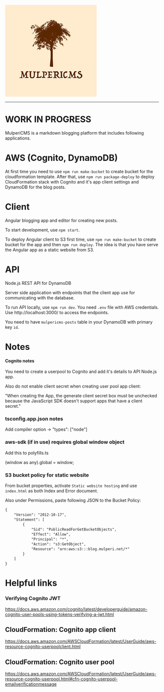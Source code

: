 ![alt text](mulpericms.png 'MulperiCMS')

---

# WORK IN PROGRESS

MulperiCMS is a markdown blogging platform that includes following applications.

# AWS (Cognito, DynamoDB)

At first time you need to use `npm run make-bucket` to create bucket for the cloudformation template. After that, use `npm run package-deploy` to deploy CloudFormation stack with Cognito and it's app client settings and DynamoDB for the blog posts.

# Client

Angular blogging app and editor for creating new posts.

To start development, use `npm start`.

To deploy Angular client to S3 first time, use `npm run make-bucket` to create bucket for the app and then `npm run deploy`. The idea is that you have serve the Angular app as a static website from S3.

# API

Node.js REST API for DynamoDB

Server side application with endpoints that the client app use for communicating with the database.

To run API locally, use `npm run dev`. You need `.env` file with AWS credentials. Use http://localhost:3000/ to access the endpoints.

You need to have `mulpericms-posts` table in your DynamoDB with primary key `id`.

# Notes

#### Cognito notes

You need to create a userpool to Cognito and add it's details to API Node.js app.

Also do not enable client secret when creating user pool app client:

"When creating the App, the generate client secret box must be unchecked because the JavaScript SDK doesn't support apps that have a client secret."

### tsconfig.app.json notes

Add compiler option -> "types": ["node"]

### aws-sdk (if in use) requires global window object

Add this to polyfills.ts

(window as any).global = window;

### S3 bucket policy for static website

From bucket properties, activate `Static website hosting` and use `index.html` as both Index and Error document.

Also under Permissions, paste following JSON to the Bucket Policy:

    {
        "Version": "2012-10-17",
        "Statement": [
            {
                "Sid": "PublicReadForGetBucketObjects",
                "Effect": "Allow",
                "Principal": "*",
                "Action": "s3:GetObject",
                "Resource": "arn:aws:s3:::blog.mulperi.net/*"
            }
        ]
    }

# Helpful links

### Verifying Cognito JWT

https://docs.aws.amazon.com/cognito/latest/developerguide/amazon-cognito-user-pools-using-tokens-verifying-a-jwt.html

## CloudFormation: Cognito app client

https://docs.aws.amazon.com/AWSCloudFormation/latest/UserGuide/aws-resource-cognito-userpoolclient.html

## CloudFormation: Cognito user pool

https://docs.aws.amazon.com/AWSCloudFormation/latest/UserGuide/aws-resource-cognito-userpool.html#cfn-cognito-userpool-emailverificationmessage
